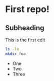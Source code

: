 # First repo!

## Subheading

This is the first edit

```bash
ls -la
mkdir foo
```

- One
- Two
- Three

